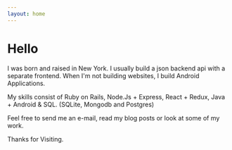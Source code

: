 ```yaml
---
layout: home
---
```

# Hello

I was born and raised in New York. I usually build a json backend api with a separate frontend. When I'm not building websites, I build Android Applications.

My skills consist of Ruby on Rails, Node.Js + Express, React + Redux, Java + Android & SQL. (SQLite, Mongodb and Postgres)

Feel free to send me an e-mail, read my blog posts or look at some of my work.

Thanks for Visiting.
